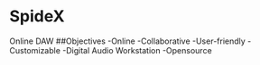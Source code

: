 # SpideX
Online DAW
##Objectives
-Online
-Collaborative
-User-friendly
-Customizable
-Digital Audio Workstation
-Opensource
